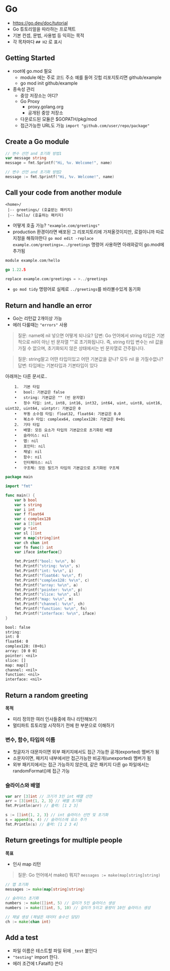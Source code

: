 # Go

- https://go.dev/doc/tutorial
- Go 튜토리얼을 따라하는 프로젝트
- 기본 컨셉, 문법, 사용법 등 익히는 목적
- 각 목차마다 `## H2` 로 표시

## Getting Started

- root에 go.mod 필요
    - module 에는 주로 코드 주소 예를 들어 깃헙 리포지토리면 github/example
    - go mod init github/example
- 종속성 관리
    - 중앙 저장소는 어디?
    - Go Proxy
        - proxy.golang.org
        - 공개된 중앙 저장소
    - 다운로드된 모듈은 $GOPATH/pkg/mod
    - 접근가능한 URL도 가능 `import "github.com/user/repo/package"`

## Create a Go module

```go
// 변수 선언 and 초기화 방법1
var message string
message = fmt.Sprintf("Hi, %v. Welcome!", name)

// 변수 선언 and 초기화 방법2
message := fmt.Sprintf("Hi, %v. Welcome!", name)
```

## Call your code from another module

```
<home>/
 |-- greetings/ (호출받는 패키지)
 |-- hello/ (호출하는 패키지)
```

- 어떻게 호출 가능? `"example.com/greetings"`
- production 환경이라면 배포된 그 리포지토리에 가져올것이지만, 로컬이니까 따로 지정을 해줘야한다
  `go mod edit -replace example.com/greetings=../greetings`
  명령어 사용하면 아래와같이 go.mod에 추가됨

```go
module example.com/hello

go 1.22.5

replace example.com/greetings = >../greetings
```

- `go mod tidy` 명령어로 실제로 `../greetings`를 바라볼수있게 동기화

## Return and handle an error

- Go는 리턴값 2개이상 가능
- 에러 다룰때는 `"errors"` 사용

> 질문: name에 nil 넣으면 어떻게 되나요?
> 답변: Go 언어에서 string 타입은 기본적으로 nil이 아닌 빈 문자열 ""로 초기화됩니다. 즉, string 타입 변수는 nil 값을 가질 수 없으며, 초기화되지 않은 상태에서는 빈 문자열로 간주됩니다.

> 질문: string말고 어떤 타입이있고 어떤 기본값을 같나? 모두 nil 을 가질수없나?
> 답변: 타입에는 기본타입과 기본타입이 있다

아래꺼는 다른 문서로..

```
	1.	기본 타입
	•	bool: 기본값은 false
	•	string: 기본값은 "" (빈 문자열)
	•	정수 타입: int, int8, int16, int32, int64, uint, uint8, uint16, uint32, uint64, uintptr: 기본값은 0
	•	부동 소수점 타입: float32, float64: 기본값은 0.0
	•	복소수 타입: complex64, complex128: 기본값은 0+0i
	2.	기타 타입
	•	배열: 모든 요소가 타입의 기본값으로 초기화된 배열
	•	슬라이스: nil
	•	맵: nil
	•	포인터: nil
	•	채널: nil
	•	함수: nil
	•	인터페이스: nil
	•	구조체: 모든 필드가 타입의 기본값으로 초기화된 구조체
```

```go
package main

import "fmt"

func main() {
	var b bool
	var s string
	var i int
	var f float64
	var c complex128
	var a [3]int
	var p *int
	var sl []int
	var m map[string]int
	var ch chan int
	var fn func() int
	var iface interface{}

	fmt.Printf("bool: %v\n", b)
	fmt.Printf("string: %v\n", s)
	fmt.Printf("int: %v\n", i)
	fmt.Printf("float64: %v\n", f)
	fmt.Printf("complex128: %v\n", c)
	fmt.Printf("array: %v\n", a)
	fmt.Printf("pointer: %v\n", p)
	fmt.Printf("slice: %v\n", sl)
	fmt.Printf("map: %v\n", m)
	fmt.Printf("channel: %v\n", ch)
	fmt.Printf("function: %v\n", fn)
	fmt.Printf("interface: %v\n", iface)
}
```

```txt
bool: false
string: 
int: 0
float64: 0
complex128: (0+0i)
array: [0 0 0]
pointer: <nil>
slice: []
map: map[]
channel: <nil>
function: <nil>
interface: <nil>
```

## Return a random greeting
**목적**
- 미리 정의한 여러 인사들중에 하나 리턴해보기
- 멀티파트 튜토리얼 시작하기 전에 한 부분으로 이해하기

### 변수, 함수, 타입의 이름
- 첫글자가 대문자이면 외부 패키지에서도 접근 가능한 공개(exported) 멤버가 됨
- 소문자이면, 패키지 내부에서만 접근가능한 비공개(unexported) 멤버가 됨
- 외부 패키지에서는 접근 가능하지 않은데, 같은 패키지  다른 go 파일에서는 randomFormat()에 접근 가능

### 슬라이스와 배열
```go
var arr [3]int // 크기가 3인 int 배열 선언
arr = [3]int{1, 2, 3} // 배열 초기화
fmt.Println(arr) // 출력: [1 2 3]

s := []int{1, 2, 3} // int 슬라이스 선언 및 초기화
s = append(s, 4) // 슬라이스에 요소 추가
fmt.Println(s) // 출력: [1 2 3 4]
```

## Return greetings for multiple people
**목표**
- 인사 map 리턴

> 질문: Go 언어에서 make() 뭐지? `messages := make(map[string]string)`

```go
// 맵 초기화
messages := make(map[string]string)

// 슬라이스 초기화
numbers := make([]int, 5) // 길이가 5인 슬라이스 생성
numbers := make([]int, 5, 10) // 길이가 5이고 용량이 10인 슬라이스 생성

// 채널 생성 (채널은 데이터 송수신 담당)
ch := make(chan int)
```

## Add a test
- 파일 이름은 테스트할 파일 뒤에 `_test` 붙인다
- `"testing"` import 한다.
- 에러 조건에 t.Fatalf() 쓴다
